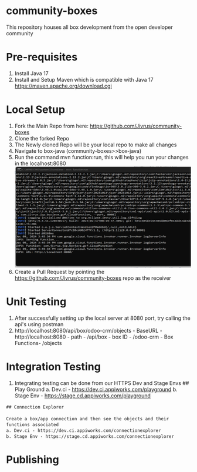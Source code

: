 # community-boxes
This repository houses all box development from the open developer community

# Pre-requisites

1. Install Java 17
2. Install and Setup Maven which is compatible with Java 17 https://maven.apache.org/download.cgi

# Local Setup

  1. Fork the Main Repo from here: https://github.com/Jivrus/community-boxes
  2. Clone the forked Repo
  3. The Newly cloned Repo will be your local repo to make all changes
  4. Navigate to box-java (community-boxes>>box-java)
  5. Run the command mvn function:run, this will help you run your changes in the localhost:8080
  ![Local Running]({B4F92497-1A7F-4369-B66C-5E1289CE312C}.png)
  6. Create a Pull Request by pointing the https://github.com/Jivrus/community-boxes repo as the receiver

# Unit Testing
  1. After successfully setting up the local server at 8080 port, try calling the api's using postman
  2. http://localhost:8080/api/box/odoo-crm/objects 
    - BaseURL - http://localhost:8080
    - path - /api/box
    - box ID - /odoo-crm
    - Box Functions- /objects

# Integration Testing
  1. Integrating testing can be done from our HTTPS Dev and Stage Envs
    ## Play Ground
    a. Dev.ci - https://dev.ci.appiworks.com/playground
    b. Stage Env - https://stage.cd.appiworks.com/playground
    
    ## Connection Explorer

    Create a box/app connection and then see the objects and their functions associated
    a. Dev.ci - https://dev.ci.appiworks.com/connectionexplorer
    b. Stage Env - https://stage.cd.appiworks.com/connectionexplorer

# Publishing
